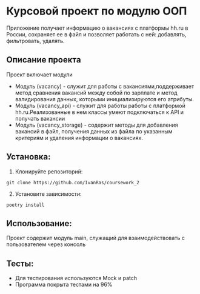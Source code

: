 # Курсовой проект по модулю ООП

Приложение получает информацию о вакансиях с платформы hh.ru в России, сохраняет ее в файл и позволяет работать с ней: добавлять, фильтровать, удалять.

## Описание проекта

   Проект включает модули

 - Модуль (vacancy) - служит для работы с вакансиями,поддерживает метод сравнения вакансий между собой по зарплате и
метод валидирования данных, которыми инициализируются его атрибуты.
 - Модуль (vacancy_api) - служит для работы работы с платформой hh.ru.Реализованные в нем классы умеют подключаться к API и получать вакансии
 - Модуль (vacancy_storage) - содержит методы для добавления вакансий в файл, получения данных из файла по указанным критериям и удаления информации о вакансиях.


## Установка:

1. Клонируйте репозиторий:
```
git clone https://github.com/IvanRas/coursework_2
```
2. Установите зависимости:
```
poetry install
```
## Использование:

Проект содержит модуль main, служащий для взаимодействовать с пользователем через консоль

## Тесты:
 - Для тестирования используются Mock и patch
 - Программа покрыта тестами на 96%
